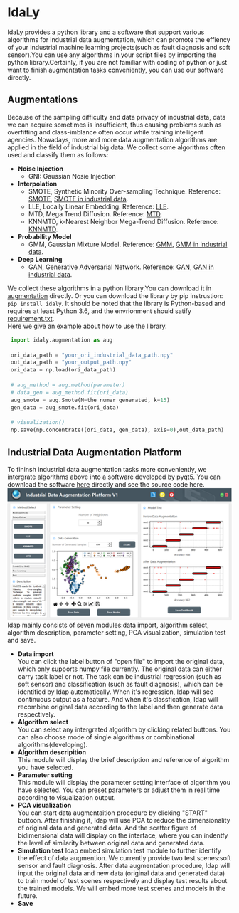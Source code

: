 # IdaLy
IdaLy provides a python library and a software that support various algorithms for industrial data augmentation, which can promote the effiency of your industrial machine learning projects(such as fault diagnosis and soft sensor).You can use any algorithms in your script files by importing the python library.Certainly, if you are not familiar with coding of python or just want to finish augmentation tasks conveniently, you can use our software directly.  
## Augmentations
Because of the sampling difficulty and data privacy of industrial data, data we can acquire sometimes is insufficient, thus causing problems such as overfitting and class-imblance often occur while training intelligent agencies. Nowadays, more and more data augmentation algorithms are applied in the field of industrial big data. We collect some algorithms often used and classify them as follows:  
- **Noise Injection**
  - GNI:  Gaussian Nosie Injection
- **Interpolation**
  - SMOTE, Synthetic Minority Over-sampling Technique. Reference: [SMOTE](https://www.jair.org/index.php/jair/article/view/10302/24590), [SMOTE in industrial data](https://ieeexplore.ieee.org/abstract/document/9858365).
  - LLE, Locally Linear Embedding. Reference: [LLE](https://www.science.org/doi/abs/10.1126/science.290.5500.2323).
  - MTD, Mega Trend Diffusion. Reference: [MTD](https://www.sciencedirect.com/science/article/pii/S0305054805001693).
  - KNNMTD, k-Nearest Neighbor Mega-Trend Diffusion. Reference: [KNNMTD](https://www.sciencedirect.com/science/article/pii/S0950705121009473).
- **Probability Model**
  - GMM, Gaussian Mixture Model. Reference: [GMM](http://leap.ee.iisc.ac.in/sriram/teaching/MLSP_16/refs/GMM_Tutorial_Reynolds.pdf), [GMM in industrial data](https://www.sciencedirect.com/science/article/pii/S002002552100935X). 
- **Deep Learning**
  - GAN, Generative Adversarial Network. Reference: [GAN](https://dl.acm.org/doi/pdf/10.1145/3422622), [GAN in industrial data](https://dl.acm.org/doi/pdf/10.1145/3422622X).
 
 We collect these algorithms in a python library.You can download it in [augmentation](https://github.com/3uchen/IdaLy/blob/master/src/augmentation.py) directly. Or you can download the library by pip instrustion: `pip install idaly`. It should be noted that the library is Python-based and requires at least Python 3.6, and the envrionment should satify [requirement.txt](https://github.com/3uchen/IdaLy/blob/master/requirements.txt).  
 Here we give an example about how to use the library.  
```python
 import idaly.augmentation as aug
 
 ori_data_path = "your_ori_industrial_data_path.npy"
 out_data_path = "your_output_path.npy"
 ori_data = np.load(ori_data_path)
 
 # aug_method = aug.method(parameter)
 # data_gen = aug_method.fit(ori_data)
 aug_smote = aug.Smote(N=the numer generated, k=15)
 gen_data = aug_smote.fit(ori_data)
 
 # visualization()
 np.save(np.concentrate((ori_data, gen_data), axis=0),out_data_path)
 ```
 ## Industrial Data Augmentation Platform
 To fininsh industrial data augmentation tasks more conveniently, we intergrate algorithms above into a software developed by pyqt5. You can download the software [here](https://drive.google.com/file/d/1muqsfoieiJoRcCWeEK9OmyYlBWDwvyO4/view?usp=sharing) directly and see the source code here.
 ![example_1](https://github.com/3uchen/IdaLy/blob/master/example_1.png)  
Idap mainly consists of seven modules:data import, algorithm select, algorithm description, parameter setting, PCA visualization, simulation test and save.
- **Data import**  
You can click the label button of "open file" to import the original data, which only supports numpy file currently. The original data can either carry task label or not. The task can be industrial regression (such as soft sensor) and classification (such as fault diagnosis), which can be identified by Idap automatically. When it's regression, Idap will see continuous output as a feature. And when it's classfication, Idap will recombine original data according to the label and then generate data respectively.
- **Algorithm select**  
You can select any intergrated algorithm by clicking related buttons. You can also choose mode of single algorithms or combinational algorithms(developing).
- **Algorithm descripition**  
This module will display the brief description and reference of algorithm you have selected.
- **Parameter setting**  
This module will display the parameter setting interface of algorithm you have selected. You can preset parameters or adjust them in real time according to visualization output.
- **PCA visualization**  
You can start data augmentaition procedure by clicking "START" buttoon. After finishing it, Idap will use PCA to reduce the dimensionality of original data and generated data. And the scatter figure of bidimensional data will display on the interface, where you can indentfy the level of similarity between original data and generated data.
- **Simulation test**
Idap embed simulation test module to further identify the effect of data augmention. We currently provide two test scenes:soft sensor and fault diagnosis. After data augmentation procedure, Idap will input the original data and new data (original data and generated data) to train model of test scenes respectively and display test results about the trained models. We will embed more test scenes and models in the future.
- **Save**

 
